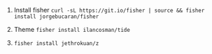1. Install fisher `curl -sL https://git.io/fisher | source && fisher install jorgebucaran/fisher`

2. Theme `fisher install ilancosman/tide`

3. `fisher install jethrokuan/z`
